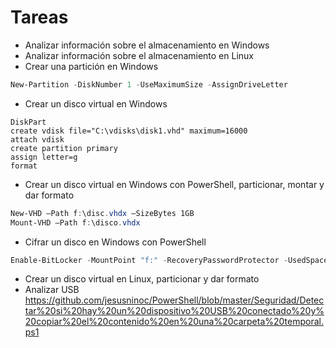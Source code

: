 # Tareas
- Analizar información sobre el almacenamiento en Windows
- Analizar información sobre el almacenamiento en Linux
- Crear una partición en Windows
```PowerShell
New-Partition -DiskNumber 1 -UseMaximumSize -AssignDriveLetter
```
- Crear un disco virtual en Windows
```MS-DOS
DiskPart
create vdisk file="C:\vdisks\disk1.vhd" maximum=16000 
attach vdisk 
create partition primary 
assign letter=g 
format
```
- Crear un disco virtual en Windows con PowerShell, particionar, montar y dar formato
```PowerShell
New-VHD –Path f:\disc.vhdx –SizeBytes 1GB
Mount-VHD –Path f:\disco.vhdx
```
- Cifrar un disco en Windows con PowerShell
```PowerShell
Enable-BitLocker -MountPoint "f:" -RecoveryPasswordProtector -UsedSpaceOnly -Verbose
```
- Crear un disco virtual en Linux, particionar y dar formato
- Analizar USB
https://github.com/jesusninoc/PowerShell/blob/master/Seguridad/Detectar%20si%20hay%20un%20dispositivo%20USB%20conectado%20y%20copiar%20el%20contenido%20en%20una%20carpeta%20temporal.ps1
